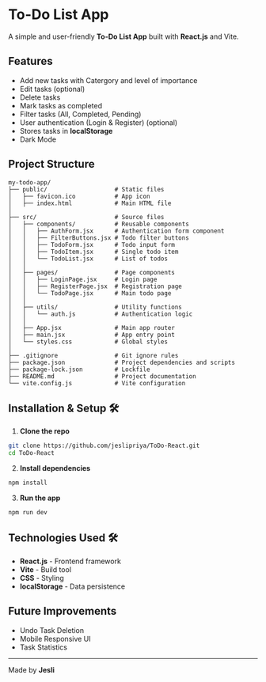 # To-Do List App

A simple and user-friendly **To-Do List App** built with **React.js** and Vite.

## Features 
- Add new tasks with Catergory and level of importance
- Edit tasks (optional)
- Delete tasks
- Mark tasks as completed
- Filter tasks (All, Completed, Pending)
- User authentication (Login & Register) (optional)
- Stores tasks in **localStorage**
- Dark Mode

## Project Structure 
```
my-todo-app/
├── public/                   # Static files
│   ├── favicon.ico           # App icon
│   ├── index.html            # Main HTML file
│
├── src/                      # Source files
│   ├── components/           # Reusable components
│   │   ├── AuthForm.jsx      # Authentication form component
│   │   ├── FilterButtons.jsx # Todo filter buttons
│   │   ├── TodoForm.jsx      # Todo input form
│   │   ├── TodoItem.jsx      # Single todo item
│   │   └── TodoList.jsx      # List of todos
│   │
│   ├── pages/                # Page components
│   │   ├── LoginPage.jsx     # Login page
│   │   ├── RegisterPage.jsx  # Registration page
│   │   └── TodoPage.jsx      # Main todo page
│   │
│   ├── utils/                # Utility functions
│   │   └── auth.js           # Authentication logic
│   │
│   ├── App.jsx               # Main app router
│   ├── main.jsx              # App entry point
│   └── styles.css            # Global styles
│
├── .gitignore                # Git ignore rules
├── package.json              # Project dependencies and scripts
├── package-lock.json         # Lockfile
├── README.md                 # Project documentation
└── vite.config.js            # Vite configuration
```

## Installation & Setup 🛠
1. **Clone the repo**
```sh
git clone https://github.com/jeslipriya/ToDo-React.git
cd ToDo-React
```

2. **Install dependencies**
```sh
npm install
```

3. **Run the app**
```sh
npm run dev
```

## Technologies Used 🛠
- **React.js** - Frontend framework
- **Vite** - Build tool
- **CSS** - Styling
- **localStorage** - Data persistence

## Future Improvements 
- Undo Task Deletion
- Mobile Responsive UI
- Task Statistics

---
Made by **Jesli** 


